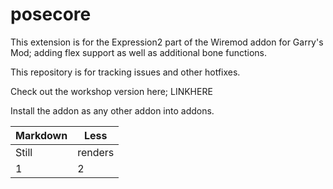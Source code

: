 # posecore

This extension is for the Expression2 part of the Wiremod addon for Garry's Mod; adding flex support as well as additional bone functions.

This repository is for tracking issues and other hotfixes.

Check out the workshop version here;
LINKHERE

Install the addon as any other addon into addons\.

Markdown | Less 
--- | --- 
Still | renders 
1 | 2 
